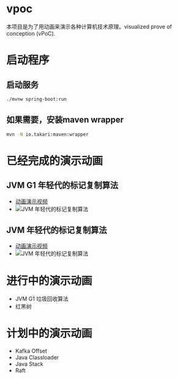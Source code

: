 # vpoc
本项目是为了用动画来演示各种计算机技术原理。visualized prove of conception (vPoC). 

# 启动程序
## 启动服务
```bash
./mvnw spring-boot:run
```

## 如果需要，安装maven wrapper
```bash
mvn -N io.takari:maven:wrapper
```
# 已经完成的演示动画
## JVM G1 年轻代的标记复制算法 

* [动画演示视频](https://www.ixigua.com/i6840394661685625357/)
* ![JVM 年轻代的标记复制算法](https://github.com/visualizit/vpoc/blob/master/snapshot/jvm_young_gc.png)

## JVM 年轻代的标记复制算法 

* [动画演示视频](https://www.ixigua.com/pseries/6835238917629805067_6834743668876771843/)
* ![JVM 年轻代的标记复制算法](https://github.com/visualizit/vpoc/blob/master/snapshot/g1_young.png)


# 进行中的演示动画
* JVM G1 垃圾回收算法
* 红黑树

# 计划中的演示动画
* Kafka Offset
* Java Classloader
* Java Stack
* Raft